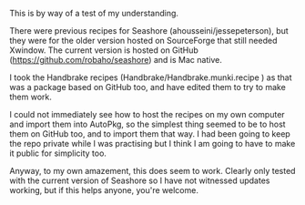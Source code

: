 This is by way of a test of my understanding.

There were previous recipes for Seashore (ahousseini/jessepeterson), but they were for the older version hosted on SourceForge that still needed Xwindow. The current version is hosted on GitHub (https://github.com/robaho/seashore)
and is Mac native.

I took the Handbrake recipes (Handbrake/Handbrake.munki.recipe ) as that was a package based on GitHub too, and have edited them to try to make them work.

I could not immediately see how to host the recipes on my own computer and import them into AutoPkg, so the simplest thing seemed to be to host them on GitHub too,
and to import them that way.  I had been going to keep the repo private while I was practising but I think I am going to have to make it public for simplicity too.

Anyway, to my own amazement, this does seem to work.  Clearly only tested with the current version of Seashore so I have not witnessed updates working, but if this helps anyone, you're welcome.
